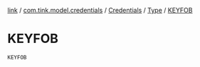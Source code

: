 [link](../../../index.md) / [com.tink.model.credentials](../../index.md) / [Credentials](../index.md) / [Type](index.md) / [KEYFOB](./-k-e-y-f-o-b.md)

# KEYFOB

`KEYFOB`